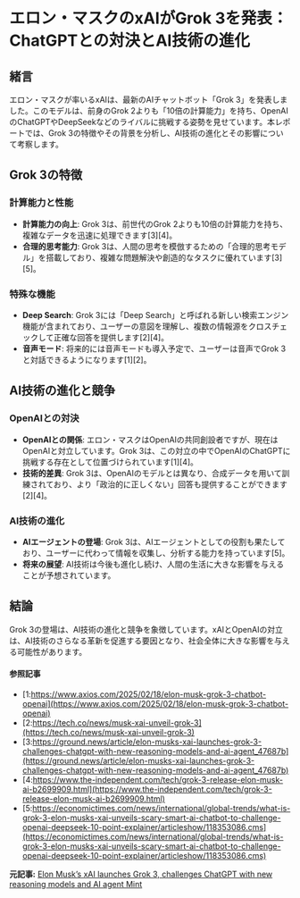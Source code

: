 # エロン・マスクのxAIがGrok 3を発表：ChatGPTとの対決とAI技術の進化

## 緒言

エロン・マスクが率いるxAIは、最新のAIチャットボット「Grok 3」を発表しました。このモデルは、前身のGrok 2よりも「10倍の計算能力」を持ち、OpenAIのChatGPTやDeepSeekなどのライバルに挑戦する姿勢を見せています。本レポートでは、Grok 3の特徴やその背景を分析し、AI技術の進化とその影響について考察します。

## Grok 3の特徴

### 計算能力と性能

- **計算能力の向上**: Grok 3は、前世代のGrok 2よりも10倍の計算能力を持ち、複雑なデータを迅速に処理できます[3][4]。
- **合理的思考能力**: Grok 3は、人間の思考を模倣するための「合理的思考モデル」を搭載しており、複雑な問題解決や創造的なタスクに優れています[3][5]。

### 特殊な機能

- **Deep Search**: Grok 3には「Deep Search」と呼ばれる新しい検索エンジン機能が含まれており、ユーザーの意図を理解し、複数の情報源をクロスチェックして正確な回答を提供します[2][4]。
- **音声モード**: 将来的には音声モードも導入予定で、ユーザーは音声でGrok 3と対話できるようになります[1][2]。

## AI技術の進化と競争

### OpenAIとの対決

- **OpenAIとの関係**: エロン・マスクはOpenAIの共同創設者ですが、現在はOpenAIと対立しています。Grok 3は、この対立の中でOpenAIのChatGPTに挑戦する存在として位置づけられています[1][4]。
- **技術的差異**: Grok 3は、OpenAIのモデルとは異なり、合成データを用いて訓練されており、より「政治的に正しくない」回答も提供することができます[2][4]。

### AI技術の進化

- **AIエージェントの登場**: Grok 3は、AIエージェントとしての役割も果たしており、ユーザーに代わって情報を収集し、分析する能力を持っています[5]。
- **将来の展望**: AI技術は今後も進化し続け、人間の生活に大きな影響を与えることが予想されています。

## 結論

Grok 3の登場は、AI技術の進化と競争を象徴しています。xAIとOpenAIの対立は、AI技術のさらなる革新を促進する要因となり、社会全体に大きな影響を与える可能性があります。

#### 参照記事
- [1:https://www.axios.com/2025/02/18/elon-musk-grok-3-chatbot-openai](https://www.axios.com/2025/02/18/elon-musk-grok-3-chatbot-openai)
- [2:https://tech.co/news/musk-xai-unveil-grok-3](https://tech.co/news/musk-xai-unveil-grok-3)
- [3:https://ground.news/article/elon-musks-xai-launches-grok-3-challenges-chatgpt-with-new-reasoning-models-and-ai-agent_47687b](https://ground.news/article/elon-musks-xai-launches-grok-3-challenges-chatgpt-with-new-reasoning-models-and-ai-agent_47687b)
- [4:https://www.the-independent.com/tech/grok-3-release-elon-musk-ai-b2699909.html](https://www.the-independent.com/tech/grok-3-release-elon-musk-ai-b2699909.html)
- [5:https://economictimes.com/news/international/global-trends/what-is-grok-3-elon-musks-xai-unveils-scary-smart-ai-chatbot-to-challenge-openai-deepseek-10-point-explainer/articleshow/118353086.cms](https://economictimes.com/news/international/global-trends/what-is-grok-3-elon-musks-xai-unveils-scary-smart-ai-chatbot-to-challenge-openai-deepseek-10-point-explainer/articleshow/118353086.cms)


**元記事:** [Elon Musk’s xAI launches Grok 3, challenges ChatGPT with new reasoning models and AI agent Mint](https://www.livemint.com/technology/elon-musk-s-xai-launches-grok-3-challenges-chatgpt-with-new-reasoning-models-and-ai-agent-deepseek-gemini-11739856214887.html)